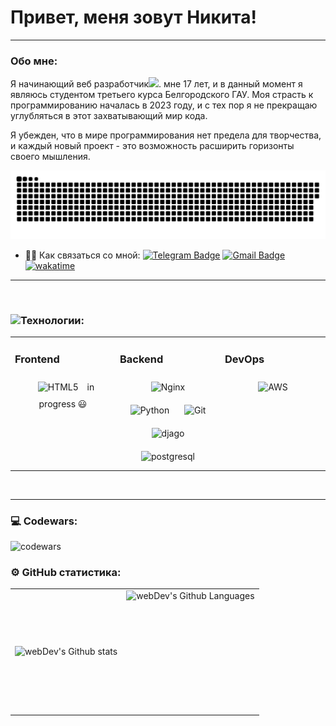 
# Привет, меня зовут Никита!

---

###  Обо мне:
Я начинающий веб разработчик<img src="https://media.giphy.com/media/WUlplcMpOCEmTGBtBW/giphy.gif" width="30px">. мне 17 лет, и в данный момент я являюсь студентом третьего курса Белгородского ГАУ. Моя страсть к программированию началась в 2023 году, и с тех пор я не прекращаю углубляться в этот захватывающий мир кода.

Я убежден, что в мире программирования нет предела для творчества, и каждый новый проект - это возможность расширить горизонты своего мышления.

<p align="center">
 <img width="800" src="github-snake.svg" alt="snake"/>
</p>

- 👨‍💻 Как связаться со мной: [![Telegram Badge](https://img.shields.io/badge/-Telegram-blue?style=flat&logo=Telegram&logoColor=white)](https://t.me/agaapov) [![Gmail Badge](https://img.shields.io/badge/-Gmail-red?style=flat&logo=Gmail&logoColor=white)](mailto:zakhryapand@gmail.com)
[![wakatime](https://wakatime.com/badge/user/cafbe056-ab7c-462d-81ee-b05d7952fb6b.svg)](https://wakatime.com/@cafbe056-ab7c-462d-81ee-b05d7952fb6b)


---

<br/>  

###  <img src="https://camo.githubusercontent.com/89cee19ca62c04c2858e6f227dd3d51ee3e4835978beb71f079a00b26c2b4046/68747470733a2f2f6d656469612e67697068792e636f6d2f6d656469612f56674344417a634b767352364f4d307557672f67697068792e676966" width="30px">Технологии:
<table><tr><td valign="top" width="33%">

### Frontend  
<div align="center">
<img style="margin: 10px" src="https://profilinator.rishav.dev/skills-assets/html5-original-wordmark.svg" alt="HTML5" height="50" />  
in progress 😃
</div></td><td valign="top" width="33%">

### Backend  
<div align="center">
<img style="margin: 10px" src="https://profilinator.rishav.dev/skills-assets/nginx-original.svg" alt="Nginx" height="50" />  
<img style="margin: 10px" src="https://profilinator.rishav.dev/skills-assets/python-original.svg" alt="Python" height="50" />
<img style="margin: 10px" src="https://profilinator.rishav.dev/skills-assets/git-scm-icon.svg" alt="Git" height="50" />  
<img style="margin: 10px" src="https://raw.githubusercontent.com/danielcranney/readme-generator/main/public/icons/skills/django-colored.svg" alt="djago" height="50" />  
<img style="margin: 10px" src="https://raw.githubusercontent.com/danielcranney/readme-generator/main/public/icons/skills/postgresql-colored.svg" alt="postgresql" height="50" />  
</div></td><td valign="top" width="33%">

### DevOps  
<div align="center">  
<img style="margin: 10px" src="https://profilinator.rishav.dev/skills-assets/amazonwebservices-original-wordmark.svg" alt="AWS" height="50" />
</div></td></tr></table>  

<br/>  

---
### 💻 Codewars:

![codewars](https://www.codewars.com/users/ZakhryapaNikita/badges/large)

### ⚙️ GitHub статистика:

<table>
  <tr>
    <td>
      <img align="left" src="http://github-readme-streak-stats.herokuapp.com?user=agapoov&theme=dark&background=000000" alt="webDev's Github stats" />
    </td>
    <td>
      <img height="195px" align="right" alt="webDev's Github Languages" src="https://github-readme-stats-sigma-five.vercel.app/api/top-langs/?username=agapoov&layout=compact&theme=vision-friendly-dark" />
    </td>
  </tr>
</table>

